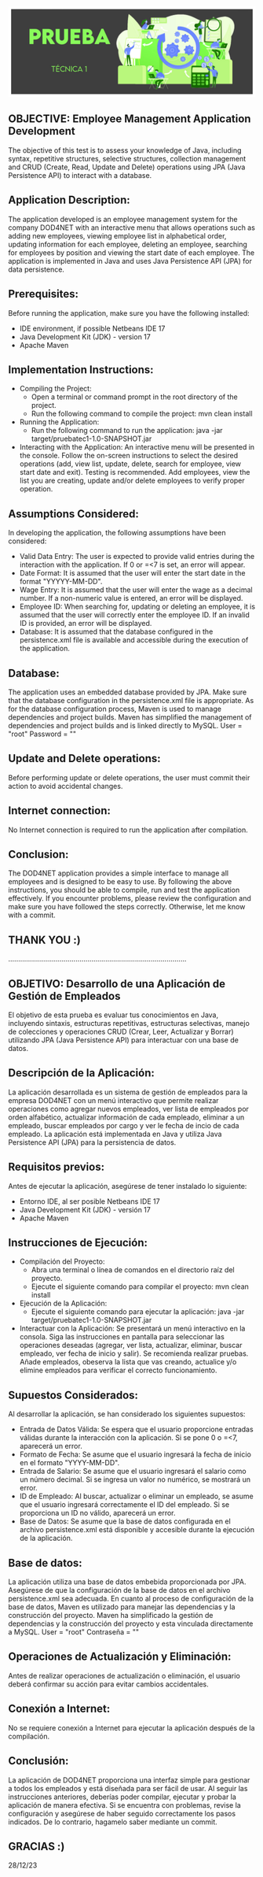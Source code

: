 <p align="center">
  <img src="https://github.com/jaimed411/dodero_jaime_pruebatec1/blob/main/pruebatec1.jpg" alt="foto">
</p>

## OBJECTIVE: Employee Management Application Development

The objective of this test is to assess your knowledge of Java, including syntax, repetitive structures, selective structures, collection management and CRUD (Create, Read, Update and Delete) operations using JPA (Java Persistence API) to interact with a database.

## Application Description:

The application developed is an employee management system for the company DOD4NET with an interactive menu that allows operations such as adding new employees, viewing employee list in alphabetical order, updating information for each employee, deleting an employee, searching for employees by position and viewing the start date of each employee. The application is implemented in Java and uses Java Persistence API (JPA) for data persistence.

## Prerequisites:

Before running the application, make sure you have the following installed:
- IDE environment, if possible Netbeans IDE 17
- Java Development Kit (JDK) - version 17
- Apache Maven

## Implementation Instructions:
- Compiling the Project:
  - Open a terminal or command prompt in the root directory of the project.
  - Run the following command to compile the project:
    mvn clean install
- Running the Application:
  - Run the following command to run the application:
    java -jar target/pruebatec1-1.0-SNAPSHOT.jar
- Interacting with the Application: An interactive menu will be presented in the console. Follow the on-screen instructions to select the desired operations (add, view list, update, delete, search for employee, view start date and exit). Testing is recommended. Add employees, view the list you are creating, update and/or delete employees to verify proper operation.

## Assumptions Considered:
In developing the application, the following assumptions have been considered:
- Valid Data Entry: The user is expected to provide valid entries during the interaction with the application. If 0 or =<7 is set, an error will appear.
- Date Format: It is assumed that the user will enter the start date in the format "YYYYY-MM-DD".
- Wage Entry: It is assumed that the user will enter the wage as a decimal number. If a non-numeric value is entered, an error will be displayed.
- Employee ID: When searching for, updating or deleting an employee, it is assumed that the user will correctly enter the employee ID. If an invalid ID is provided, an error will be displayed.
- Database: It is assumed that the database configured in the persistence.xml file is available and accessible during the execution of the application.

## Database: 
The application uses an embedded database provided by JPA. Make sure that the database configuration in the persistence.xml file is appropriate. As for the database configuration process, Maven is used to manage dependencies and project builds. Maven has simplified the management of dependencies and project builds and is linked directly to MySQL. User = "root" Password = ""

## Update and Delete operations:
Before performing update or delete operations, the user must commit their action to avoid accidental changes.

## Internet connection:
No Internet connection is required to run the application after compilation.

## Conclusion:
The DOD4NET application provides a simple interface to manage all employees and is designed to be easy to use. By following the above instructions, you should be able to compile, run and test the application effectively. If you encounter problems, please review the configuration and make sure you have followed the steps correctly. Otherwise, let me know with a commit.

## THANK YOU :)

..........................................................................................

## OBJETIVO: Desarrollo de una Aplicación de Gestión de Empleados

El objetivo de esta prueba es evaluar tus conocimientos en Java, incluyendo sintaxis, estructuras repetitivas, estructuras selectivas, manejo de colecciones y operaciones CRUD (Crear, Leer, Actualizar y Borrar) utilizando JPA (Java Persistence API) para interactuar con una base de datos.

## Descripción de la Aplicación:

La aplicación desarrollada es un sistema de gestión de empleados para la empresa DOD4NET con un menú interactivo que permite realizar operaciones como agregar nuevos empleados, ver lista de empleados por orden alfabético, actualizar información de cada empleado, eliminar a un empleado, buscar empleados por cargo y ver le fecha de incio de cada empleado. La aplicación está implementada en Java y utiliza Java Persistence API (JPA) para la persistencia de datos.

## Requisitos previos:

Antes de ejecutar la aplicación, asegúrese de tener instalado lo siguiente:
- Entorno IDE, al ser posible Netbeans IDE 17
- Java Development Kit (JDK) - versión 17
- Apache Maven

## Instrucciones de Ejecución:
- Compilación del Proyecto:
  - Abra una terminal o línea de comandos en el directorio raíz del proyecto.
  - Ejecute el siguiente comando para compilar el proyecto:
    mvn clean install
- Ejecución de la Aplicación:
  - Ejecute el siguiente comando para ejecutar la aplicación:
    java -jar target/pruebatec1-1.0-SNAPSHOT.jar
- Interactuar con la Aplicación: Se presentará un menú interactivo en la consola. Siga las instrucciones en pantalla para seleccionar las operaciones deseadas (agregar, ver lista, actualizar, eliminar, buscar empleado, ver fecha de inicio y salir). Se recomienda realizar pruebas. Añade empleados, obeserva la lista que vas creando, actualice y/o elimine empleados para verificar el correcto funcionamiento.

## Supuestos Considerados:
Al desarrollar la aplicación, se han considerado los siguientes supuestos:
- Entrada de Datos Válida: Se espera que el usuario proporcione entradas válidas durante la interacción con la aplicación. Si se pone 0 o =<7, aparecerá un error.
- Formato de Fecha: Se asume que el usuario ingresará la fecha de inicio en el formato "YYYY-MM-DD".
- Entrada de Salario: Se asume que el usuario ingresará el salario como un número decimal. Si se ingresa un valor no numérico, se mostrará un error.
- ID de Empleado: Al buscar, actualizar o eliminar un empleado, se asume que el usuario ingresará correctamente el ID del empleado. Si se proporciona un ID no válido, aparecerá un error.
- Base de Datos: Se asume que la base de datos configurada en el archivo persistence.xml está disponible y accesible durante la ejecución de la aplicación.

## Base de datos: 
La aplicación utiliza una base de datos embebida proporcionada por JPA. Asegúrese de que la configuración de la base de datos en el archivo persistence.xml sea adecuada. En cuanto al proceso de configuración de la base de datos, Maven es utilizado para manejar las dependencias y la construcción del proyecto. Maven ha simplificado la gestión de dependencias y la construcción del proyecto y esta vinculada directamente a MySQL. User = "root" Contraseña = ""

## Operaciones de Actualización y Eliminación:
Antes de realizar operaciones de actualización o eliminación, el usuario deberá confirmar su acción para evitar cambios accidentales.

## Conexión a Internet:
No se requiere conexión a Internet para ejecutar la aplicación después de la compilación.

## Conclusión:
La aplicación de DOD4NET proporciona una interfaz simple para gestionar a todos los empleados y está diseñada para ser fácil de usar. Al seguir las instrucciones anteriores, deberías poder compilar, ejecutar y probar la aplicación de manera efectiva. Si se encuentra con problemas, revise la configuración y asegúrese de haber seguido correctamente los pasos indicados. De lo contrario, hagamelo saber mediante un commit.

## GRACIAS :)
28/12/23









